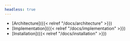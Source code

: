 ```yaml
---
headless: true
---
```


- [Architecture]({{< relref "/docs/architecture" >}})
- [Implementation]({{< relref "/docs/implementation" >}})
- [Installation]({{< relref "/docs/installation" >}})
<br />
